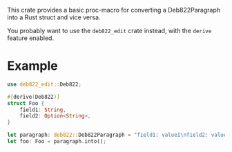 This crate provides a basic proc-macro for converting a Deb822Paragraph
into a Rust struct and vice versa.

You probably want to use the ``deb822_edit`` crate instead,
with the ``derive`` feature enabled.

# Example

```rust
use deb822_edit::Deb822;

#[derive(Deb822)]
struct Foo {
    field1: String,
    field2: Option<String>,
}

let paragraph: deb822::Deb822Paragraph = "field1: value1\nfield2: value2".parse().unwrap();
let foo: Foo = paragraph.into();
```
